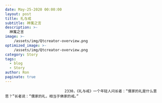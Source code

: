 ```yaml
---
date: May-25-2020 00:00:00
layout: post
title: 礼与戒
subtitle: 神寓之言
description: >-
  神寓之言
image: >-
    /assets/img/Qtcreator-overview.png
optimized_image: >-
    /assets/img/Qtcreator-overview.png
category: Story
tags:
  - blog
  - Story
author: Ron
paginate: true
---
```


							　　2330，《礼与戒》一个年轻人问长者：“儒家的礼是什么意思？”长者说：“儒家的礼，相当于佛家的戒。”
							
							
						